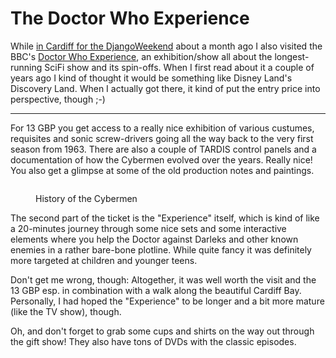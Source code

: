# The Doctor Who Experience

While [in Cardiff for the DjangoWeekend][2] about a month ago I also visited the
BBC's [Doctor Who Experience][1], an exhibition/show all about the
longest-running SciFi show and its spin-offs. When I first read about it a
couple of years ago I kind of thought it would be something like Disney Land's
Discovery Land. When I actually got there, it kind of put the entry price into
perspective, though ;-)

-------

For 13 GBP you get access to a really nice exhibition of various custumes,
requisites and sonic screw-drivers going all the way back to the very first
season from 1963. There are also a couple of TARDIS control panels and a
documentation of how the Cybermen evolved over the years. Really nice! You also
get a glimpse at some of the old production notes and paintings.

<figure>
    <img src="http://photos.h10n.me/Conferences/DjangoWeekend-2014/i-VX6m9m8/0/XL/DSC01821-XL.jpg" alt="">
    <figcaption><p>History of the Cybermen</p></figcaption>
</figure>

The second part of the ticket is the "Experience" itself, which is kind of like
a 20-minutes journey through some nice sets and some interactive elements where
you help the Doctor against Darleks and other known enemies in a rather
bare-bone plotline. While quite fancy it was definitely more targeted
at children and younger teens.

Don't get me wrong, though: Altogether, it was well worth the visit and the 13
GBP esp. in combination with a walk along the beautiful Cardiff Bay. Personally,
I had hoped the "Experience" to be longer and a bit more mature (like the TV
show), though.

Oh, and don't forget to grab some cups and shirts on the way out through the
gift show! They also have tons of DVDs with the classic episodes.

[1]: http://www.doctorwhoexperience.com/
[2]: http://zerokspot.com/weblog/2014/02/18/django-weekend-2014/
